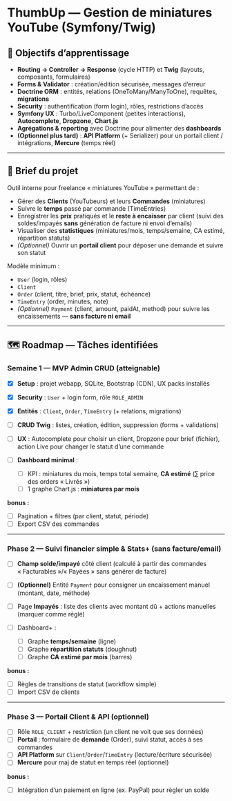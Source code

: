 # ThumbUp — Gestion de miniatures YouTube (Symfony/Twig)

## 🎯 Objectifs d’apprentissage

* **Routing → Controller → Response** (cycle HTTP) et **Twig** (layouts, composants, formulaires)
* **Forms & Validator** : création/édition sécurisée, messages d’erreur
* **Doctrine ORM** : entités, relations (OneToMany/ManyToOne), requêtes, **migrations**
* **Security** : authentification (form login), rôles, restrictions d’accès
* **Symfony UX** : Turbo/LiveComponent (petites interactions), **Autocomplete**, **Dropzone**, **Chart.js**
* **Agrégations & reporting** avec Doctrine pour alimenter des **dashboards**
* **(Optionnel plus tard)** : **API Platform** (+ Serializer) pour un portail client / intégrations, **Mercure** (temps réel)

---

## 🧾 Brief du projet

Outil interne pour freelance « miniatures YouTube » permettant de :

* Gérer des **Clients** (YouTubeurs) et leurs **Commandes** (miniatures)
* Suivre le **temps** passé par commande (TimeEntries)
* Enregistrer les **prix** pratiqués et le **reste à encaisser** par client (suivi des soldes/impayés **sans** génération de facture ni envoi d’emails)
* Visualiser des **statistiques** (miniatures/mois, temps/semaine, CA estimé, répartition statuts)
* *(Optionnel)* Ouvrir un **portail client** pour déposer une demande et suivre son statut

Modèle minimum :

* `User` (login, rôles)
* `Client`
* `Order` (client, titre, brief, prix, statut, échéance)
* `TimeEntry` (order, minutes, note)
* *(Optionnel)* `Payment` (client, amount, paidAt, method) pour suivre les encaissements — **sans facture ni email**

---

## 🗺️ Roadmap — Tâches identifiées

### Semaine 1 — **MVP Admin CRUD** (atteignable)

* [x] **Setup** : projet webapp, SQLite, Bootstrap (CDN), UX packs installés
* [x] **Security** : `User` + login form, rôle `ROLE_ADMIN`
* [x] **Entités** : `Client`, `Order`, `TimeEntry` (+ relations, migrations)
* [ ] **CRUD Twig** : listes, création, édition, suppression (forms + validations)
* [ ] **UX** : Autocomplete pour choisir un client, Dropzone pour brief (fichier), action Live pour changer le statut d’une commande
* [ ] **Dashboard minimal** :

  * [ ] KPI : miniatures du mois, temps total semaine, **CA estimé** (∑ price des orders « Livrés »)
  * [ ] 1 graphe Chart.js : **miniatures par mois**

**bonus :**

* [ ] Pagination + filtres (par client, statut, période)
* [ ] Export CSV des commandes

---

### Phase 2 — **Suivi financier simple & Stats+** (sans facture/email)

* [ ] **Champ solde/impayé** côté client (calculé à partir des commandes « Facturables »/« Payées » sans générer de facture)
* [ ] **(Optionnel)** Entité `Payment` pour consigner un encaissement manuel (montant, date, méthode)
* [ ] Page **Impayés** : liste des clients avec montant dû + actions manuelles (marquer comme réglé)
* [ ] Dashboard+ :

  * [ ] Graphe **temps/semaine** (ligne)
  * [ ] Graphe **répartition statuts** (doughnut)
  * [ ] Graphe **CA estimé par mois** (barres)

**bonus :**

* [ ] Règles de transitions de statut (workflow simple)
* [ ] Import CSV de clients

---

### Phase 3 — **Portail Client & API (optionnel)**

* [ ] Rôle `ROLE_CLIENT` + restriction (un client ne voit que ses données)
* [ ] **Portail** : formulaire de **demande** (Order), suivi statut, accès à ses commandes
* [ ] **API Platform** sur `Client`/`Order`/`TimeEntry` (lecture/écriture sécurisée)
* [ ] **Mercure** pour maj de statut en temps réel (optionnel)

**bonus :**

* [ ] Intégration d’un paiement en ligne (ex. PayPal) pour régler un solde
